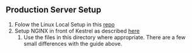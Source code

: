 ## Production Server Setup
1. Folow the Linux Local Setup in this [repo](https://github.com/chetjan/heisenslaught)
1. Setup NGINX in front of Kestrel as described [here](https://docs.microsoft.com/en-us/aspnet/core/publishing/linuxproduction)
    1. Use the files in this directory where appropriate. There are a few small differences with the guide above.